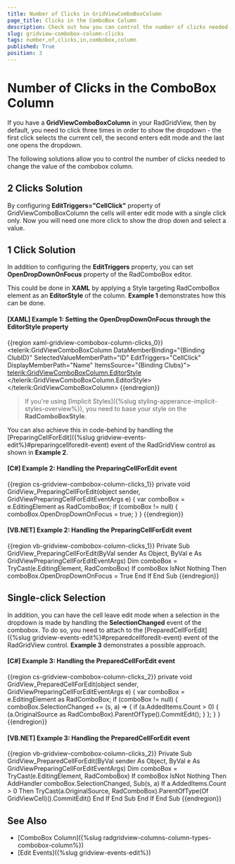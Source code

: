 ```yaml
---
title: Number of Clicks in GridViewComboBoxColumn
page_title: Clicks in the ComboBox Column
description: Check out how you can control the number of clicks needed to change the value of the ComboBox Column within RadGridView - Telerik's {{ site.framework_name }} DataGrid.
slug: gridview-combobox-column-clicks
tags: number,of,clicks,in,combobox,column
published: True
position: 3
---
```


# Number of Clicks in the ComboBox Column

If you have a __GridViewComboBoxColumn__ in your RadGridView, then by default, you need to click three times in order to show the dropdown - the first click selects the current cell, the second enters edit mode and the last one opens the dropdown.

The following solutions allow you to control the number of clicks needed to change the value of the combobox column.

## 2 Clicks Solution

By configuring __EditTriggers="CellClick"__ property of GridViewComboBoxColumn the cells will enter edit mode with a single click only. Now you will need one more click to show the drop down and select a value.

## 1 Click Solution

In addition to configuring the __EditTriggers__ property, you can set __OpenDropDownOnFocus__ property of the RadComboBox editor. 

This could be done in __XAML__ by applying a Style targeting RadComboBox element as an **EditorStyle** of the column. **Example 1** demonstrates how this can be done.

#### __[XAML] Example 1: Setting the OpenDropDownOnFocus through the EditorStyle property__

{{region xaml-gridview-combobox-column-clicks_0}}
	<telerik:GridViewComboBoxColumn DataMemberBinding="{Binding ClubID}"
	                            SelectedValueMemberPath="ID"
	                            EditTriggers="CellClick"
	                            DisplayMemberPath="Name"
	                            ItemsSource="{Binding Clubs}">
	    <telerik:GridViewComboBoxColumn.EditorStyle>
	        <Style TargetType="telerik:RadComboBox">
	            <Setter Property="OpenDropDownOnFocus" Value="True"/>
	        </Style>
	    </telerik:GridViewComboBoxColumn.EditorStyle>
	</telerik:GridViewComboBoxColumn>
{{endregion}}

>If you're using [Implicit Styles]({%slug styling-apperance-implicit-styles-overview%}), you need to base your style on the __RadComboBoxStyle__.

You can also achieve this in code-behind by handling the [PreparingCellForEdit]({%slug gridview-events-edit%}#preparingcellforedit-event) event of the RadGridView control as shown in **Example 2**.

#### __[C#] Example 2: Handling the PreparingCellForEdit event__

{{region cs-gridview-combobox-column-clicks_1}}
	private void GridView_PreparingCellForEdit(object sender, GridViewPreparingCellForEditEventArgs e)
	{
		var comboBox = e.EditingElement as RadComboBox;
		if (comboBox != null)
		{
			comboBox.OpenDropDownOnFocus = true;
		}
	}
{{endregion}}

#### __[VB.NET] Example 2: Handling the PreparingCellForEdit event__

{{region vb-gridview-combobox-column-clicks_1}}
	Private Sub GridView_PreparingCellForEdit(ByVal sender As Object, ByVal e As GridViewPreparingCellForEditEventArgs)
		Dim comboBox = TryCast(e.EditingElement, RadComboBox)
		If comboBox IsNot Nothing Then
			comboBox.OpenDropDownOnFocus = True
		End If
	End Sub
{{endregion}}

## Single-click Selection

In addition, you can have the cell leave edit mode when a selection in the dropdown is made by handling the **SelectionChanged** event of the combobox. To do so, you need to attach to the [PreparedCellForEdit]({%slug gridview-events-edit%}#preparedcellforedit-event) event of the RadGridView control. **Example 3** demonstrates a possible approach.

#### __[C#] Example 3: Handling the PreparedCellForEdit event__

{{region cs-gridview-combobox-column-clicks_2}}
	private void GridView_PreparedCellForEdit(object sender, GridViewPreparingCellForEditEventArgs e)
	{
		var comboBox = e.EditingElement as RadComboBox;
		if (comboBox != null)
		{
			comboBox.SelectionChanged += (s, a) =>
			{
				if (a.AddedItems.Count > 0)
				{
					(a.OriginalSource as RadComboBox).ParentOfType<GridViewCell>().CommitEdit();
				}
			};
		}
	}
{{endregion}}

#### __[VB.NET] Example 3: Handling the PreparedCellForEdit event__

{{region vb-gridview-combobox-column-clicks_2}}
	Private Sub GridView_PreparedCellForEdit(ByVal sender As Object, ByVal e As GridViewPreparingCellForEditEventArgs)
		Dim comboBox = TryCast(e.EditingElement, RadComboBox)
		If comboBox IsNot Nothing Then
			AddHandler comboBox.SelectionChanged, Sub(s, a)
				If a.AddedItems.Count > 0 Then
					TryCast(a.OriginalSource, RadComboBox).ParentOfType(Of GridViewCell)().CommitEdit()
				End If
			End Sub
		End If
	End Sub
{{endregion}}

## See Also

* [ComboBox Column]({%slug radgridview-columns-column-types-combobox-column%}) 
* [Edit Events]({%slug gridview-events-edit%})